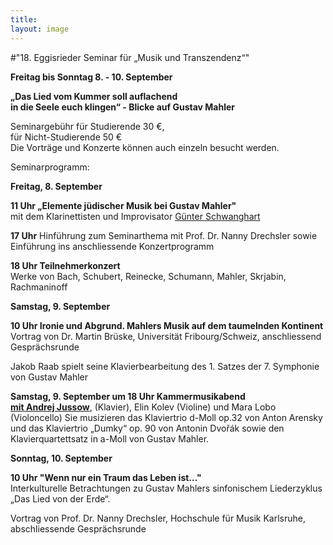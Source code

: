 ```yaml
---
title: 
layout: image
---
```


#"18. Eggisrieder Seminar für „Musik und Transzendenz“"   

**Freitag bis Sonntag 8. - 10. September** 

**„Das Lied vom Kummer soll auflachend   
in die Seele euch klingen“ - Blicke auf Gustav Mahler**


Seminargebühr für Studierende 30 €,   
für Nicht-Studierende 50 €  
Die Vorträge und Konzerte können auch einzeln besucht werden. 

Seminarprogramm:

**Freitag, 8. September**

**11 Uhr	„Elemente jüdischer Musik bei Gustav Mahler"**   
mit dem Klarinettisten und Improvisator [Günter Schwanghart](/http://www.schwanghart.de/)

**17 Uhr**	Hinführung zum Seminarthema mit Prof. Dr. Nanny Drechsler 
sowie Einführung ins anschliessende Konzertprogramm

**18 Uhr	Teilnehmerkonzert**  
Werke von Bach, Schubert, Reinecke, Schumann, Mahler, Skrjabin, Rachmaninoff

**Samstag, 9. September**

**10 Uhr	Ironie und Abgrund. Mahlers Musik auf dem taumelnden Kontinent**  
Vortrag von Dr. Martin Brüske, Universität Fribourg/Schweiz, anschliessend Gesprächsrunde

Jakob Raab spielt seine Klavierbearbeitung des 1. Satzes der 7. Symphonie von Gustav Mahler

**Samstag, 9. September um 18 Uhr Kammermusikabend**   
[**mit Andrej Jussow**](/veranstaltungen/2017/jussow/), (Klavier), Elin Kolev (Violine) und Mara Lobo (Violoncello)
Sie musizieren das Klaviertrio d-Moll op.32 von Anton Arensky und das Klaviertrio „Dumky“ op. 90 von Antonin Dvořák sowie den Klavierquartettsatz in a-Moll von Gustav Mahler.

**Sonntag, 10. September**

**10 Uhr	"Wenn nur ein Traum das Leben ist..."**  
Interkulturelle Betrachtungen zu Gustav Mahlers sinfonischem Liederzyklus   
„Das Lied von der Erde“.
	
Vortrag von Prof. Dr. Nanny Drechsler, Hochschule für Musik Karlsruhe,  
abschliessende Gesprächsrunde




